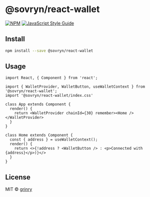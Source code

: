 # @sovryn/react-wallet

[![NPM](https://img.shields.io/npm/v/@sovryn/react-wallet.svg)](https://www.npmjs.com/package/@sovryn/react-wallet) [![JavaScript Style Guide](https://img.shields.io/badge/code_style-standard-brightgreen.svg)](https://standardjs.com)

## Install

```bash
npm install --save @sovryn/react-wallet
```

## Usage

```tsx
import React, { Component } from 'react';

import { WalletProvider, WalletButton, useWalletContext } from '@sovryn/react-wallet';
import '@sovryn/react-wallet/index.css'

class App extends Component {
  render() {
    return <WalletProvider chainId={30} remember><Home /></WalletProvider>
  }
}

class Home extends Component {
  const { address } = useWalletContext();
  render() {
    return <>{!address ? <WalletButton /> : <p>Connected with {address}</p>)}</>
  }
}

```

## License

MIT © [grinry](https://github.com/grinry)
